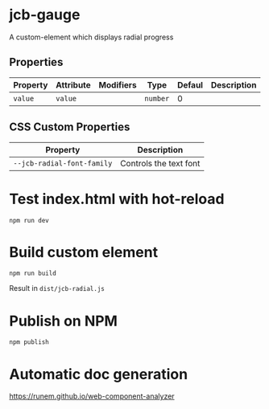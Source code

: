 
# jcb-gauge

A custom-element which displays radial progress

## Properties

| Property                         | Attribute | Modifiers | Type                           | Defaul        | Description                                      |
|----------------------------------|-----------|-----------|--------------------------------|---------------|--------------------------------------------------|
| `value`                          | `value`   |           | `number`                       | 0             |                                                  |


## CSS Custom Properties

| Property                   | Description                                      |
|----------------------------|--------------------------------------------------|
| `--jcb-radial-font-family` | Controls the text font                           |


# Test index.html with hot-reload
```
npm run dev
```

# Build custom element
```
npm run build
```

Result in `dist/jcb-radial.js`


# Publish on NPM
```
npm publish
```

# Automatic doc generation

https://runem.github.io/web-component-analyzer
